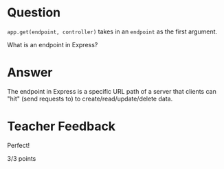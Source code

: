 # Question

`app.get(endpoint, controller)` takes in an `endpoint` as the first argument.

What is an endpoint in Express?

# Answer
The endpoint in Express is a specific URL path of a server that clients can "hit" (send requests to) to create/read/update/delete data. 

# Teacher Feedback

Perfect!

3/3 points
